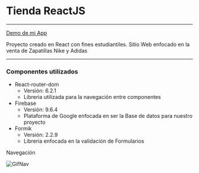 # Tienda ReactJS #
---
[Demo de mi App][demo]

Proyecto creado en React con fines estudiantiles.
Sitio Web enfocado en la venta de Zapatillas Nike y Adidas

---

### Componentes utilizados

+ React-router-dom 
    + Versión: 6.2.1
    + Libreria utilizada para la navegación entre componentes
+ Firebase 
    + Versión: 9.6.4
    + Plataforma de Google enfocada en ser la Base de datos para nuestro proyecto
+ Formik 
    + Versión: 2.2.9
    + Libreria enfocada en la validación de Formularios

Navegación

![GifNav](https://raw.githubusercontent.com/DToledoZuniga/React/master/DesCla3/GIF%20Navegación/ProcesoCompra.gif)

[demo]: <https://hardcore-swanson-5842e7.netlify.app>
